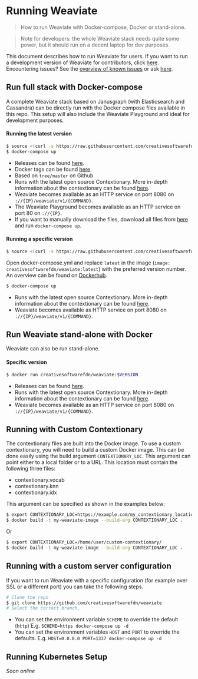 # Running Weaviate

> How to run Weaviate with Docker-compose, Docker or stand-alone.

> Note for developers: the whole Weaviate stack needs quite some power, but it should run on a decent laptop for dev purposes.

This document describes how to run Weaviate for users. If you want to run a development version of Weaviate for contributors, click [here](../contribute/running-weaviate.md). Encountering issues? See the [overview of known issues](https://github.com/creativesoftwarefdn/weaviate/issues?utf8=%E2%9C%93&q=label%3Adocker+label%3Abug+) or ask [here](https://github.com/creativesoftwarefdn/weaviate#questions).

## Run full stack with Docker-compose

A complete Weaviate stack based on Janusgraph (with Elasticsearch and Cassandra) can be directly run with the Docker compose files available in this repo. This setup will also include the Weaviate Playground and ideal for development purposes.

#### Running the latest version

```sh
$ source <(curl -s https://raw.githubusercontent.com/creativesoftwarefdn/weaviate/master/tools/download-docker-compose-deps.sh)
$ docker-compose up
```

- Releases can be found [here](https://github.com/creativesoftwarefdn/weaviate/releases).
- Docker tags can be found [here](https://hub.docker.com/r/creativesoftwarefdn/weaviate/tags).
- Based on `tree/master` on Github
- Runs with the latest open source Contextionary. More in-depth information about the contextionary can be found [here](../contribute/contextionary.md).
- Weaviate becomes available as an HTTP service on port 8080 on `://{IP}/weaviate/v1/{COMMAND}`.
- The Weaviate Playground becomes available as an HTTP service on port 80 on `://{IP}`.
- If you want to manually download the files, download all files from [here](https://github.com/creativesoftwarefdn/weaviate/tree/master/docker-compose/runtime) and run `docker-compose up`.

#### Running a specific version

```sh
$ source <(curl -s https://raw.githubusercontent.com/creativesoftwarefdn/weaviate/master/tools/download-docker-compose-deps.sh)
```

Open docker-compose.yml and replace `latest` in the image (`image: creativesoftwarefdn/weaviate:latest`) with the preferred version number. An overview can be found on [Dockerhub](https://hub.docker.com/r/creativesoftwarefdn/weaviate/tags).

```sh
$ docker-compose up
```

- Runs with the latest open source Contextionary. More in-depth information about the contextionary can be found [here](../contribute/contextionary.md).
- Weaviate becomes available as HTTP service on port 8080 on `://{IP}/weaviate/v1/{COMMAND}`.

## Run Weaviate stand-alone with Docker

Weaviate can also be run stand-alone.

#### Specific version

```sh
$ docker run creativesoftwarefdn/weaviate:$VERSION
```

- Releases can be found [here](https://github.com/creativesoftwarefdn/weaviate/releases).
- Runs with the latest open source Contextionary. More in-depth information about the contextionary can be found [here](../contribute/contextionary.md).
- Weaviate becomes available as an HTTP service on port 8080 on `://{IP}/weaviate/v1/{COMMAND}`.

## Running with Custom Contextionary

The contextionary files are built into the Docker image. To use a custom contextionary, you will need to build a custom Docker image. This can be done easily using the build argument `CONTEXTIONARY_LOC`. This argument can point either to a local folder or to a URL. This location must contain the following three files:

* contextionary.vocab
* contextionary.knn
* contextionary.idx

This argument can be specified as shown in the examples below:

```sh
$ export CONTEXTIONARY_LOC=https://example.com/my_contextionary_location/
$ docker build -t my-weaviate-image --build-arg CONTEXTIONARY_LOC .
```

Or

```sh
$ export CONTEXTIONARY_LOC=/home/user/custom-contextionary/
$ docker build -t my-weaviate-image --build-arg CONTEXTIONARY_LOC .
```

## Running with a custom server configuration

If you want to run Weaviate with a specific configuration (for example over SSL or a different port) you can take the following steps.

```sh
# Clone the repo
$ git clone https://github.com/creativesoftwarefdn/weaviate
# Select the correct branch, 
```

- You can set the environment variable `SCHEME` to override the default (`http`) E.g. `SCHEME=https docker-compose up -d`
- You can set the environment variables `HOST` and `PORT` to override the defaults. E.g. `HOST=0.0.0.0 PORT=1337 docker-compose up -d`	

## Running Kubernetes Setup

_Soon online_